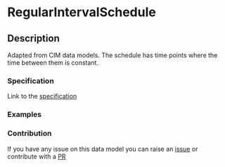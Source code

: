 # RegularIntervalSchedule

## Description 

Adapted from CIM data models. The schedule has time points where the time between them is constant.
### Specification

Link to the [specification](https://smart-data-models.github.io/dataModel.EnergyCIM/RegularIntervalSchedule/doc/spec.md)
### Examples
### Contribution

 If you have any issue on this data model you can raise an [issue](https://github.com/smart-data-models/dataModel.EnergyCIM/issues)  or contribute with a [PR](https://github.com/smart-data-models/dataModel.EnergyCIM/pulls)